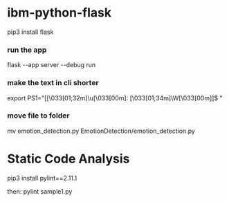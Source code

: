# ibm-python-flask
pip3 install flask

### run the app
flask --app server --debug run

### make the text in cli shorter
export PS1="[\[\033[01;32m\]\u\[\033[00m\]: \[\033[01;34m\]\W\[\033[00m\]]\$ "

### move file to folder
mv emotion_detection.py EmotionDetection/emotion_detection.py


# Static Code Analysis
pip3 install pylint==2.11.1

then:  pylint sample1.py